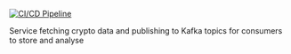 [![CI/CD Pipeline](https://github.com/xavelo/crypto-fetcher/actions/workflows/ci-cd.yaml/badge.svg)](https://github.com/xavelo/crypto-fetcher/actions/workflows/ci-cd.yaml)

Service fetching crypto data and publishing to Kafka topics for consumers to store and analyse